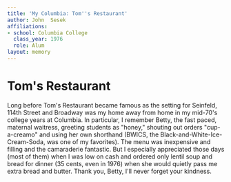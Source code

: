 ```yaml
---
title: 'My Columbia: Tom''s Restaurant'
author: John  Sesek
affiliations:
- school: Columbia College
  class_year: 1976
  role: Alum
layout: memory
---
```


# Tom's Restaurant

Long before Tom's Restaurant became famous as the setting for Seinfeld, 114th Street and Broadway was my home away from home in my mid-70's college years at Columbia.  In particular, I remember Betty, the fast paced, maternal waitress, greeting students as "honey," shouting out orders "cup-a-creamo" and using her own shorthand (BWICS, the Black-and-White-Ice-Cream-Soda, was one of my favorites).  The menu was inexpensive and filling and the camaraderie fantastic.  But I especially appreciated those days (most of them) when I was low on cash and ordered only  lentil soup and bread for dinner (35 cents, even in 1976) when she would quietly pass me extra bread and butter.  Thank you, Betty, I'll never forget your kindness.
